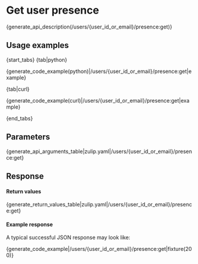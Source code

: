# Get user presence

{generate_api_description(/users/{user_id_or_email}/presence:get)}

## Usage examples

{start_tabs}
{tab|python}

{generate_code_example(python)|/users/{user_id_or_email}/presence:get|example}

{tab|curl}

{generate_code_example(curl)|/users/{user_id_or_email}/presence:get|example}

{end_tabs}

## Parameters

{generate_api_arguments_table|zulip.yaml|/users/{user_id_or_email}/presence:get}

## Response

#### Return values

{generate_return_values_table|zulip.yaml|/users/{user_id_or_email}/presence:get}

#### Example response

A typical successful JSON response may look like:

{generate_code_example|/users/{user_id_or_email}/presence:get|fixture(200)}
